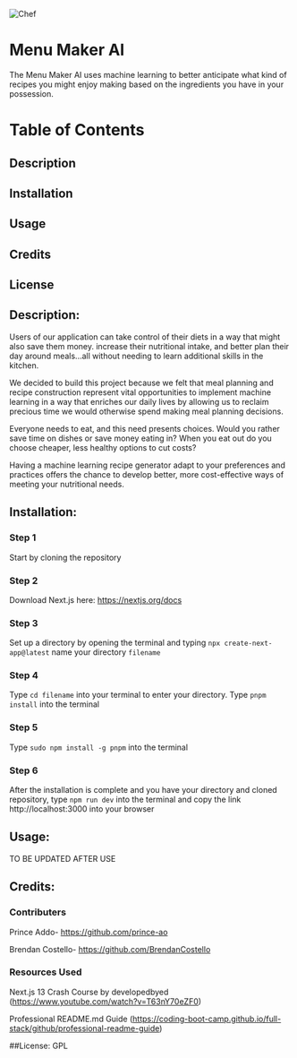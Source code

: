 ![Chef](https://github.com/prince-ao/Bon-Hacketit/blob/main/frontend/menu-maker-ai/src/assets/images/logo.png)

# Menu Maker AI

The Menu Maker AI uses machine learning to better anticipate what kind of recipes you might enjoy making based on the ingredients you have in your possession.

# Table of Contents

## Description
## Installation
## Usage
## Credits
## License

## Description:

Users of our application can take control of their diets in a way that might also save them money. increase their nutritional intake, 
and better plan their day around meals...all without needing to learn additional skills in the kitchen. 

We decided to build this project because we felt that meal planning and recipe construction represent vital opportunities to implement machine 
learning in a way that enriches our daily lives by allowing us to reclaim precious time we would otherwise spend making meal planning decisions. 

Everyone needs to eat, and this need presents choices. Would you rather save time on dishes or save money eating in? When you eat out do you choose 
cheaper, less healthy options to cut costs? 

Having a machine learning recipe generator adapt to your preferences and practices offers the chance to develop better, more cost-effective ways of 
meeting your nutritional needs.


## Installation:

### Step 1
Start by cloning the repository

### Step 2
Download Next.js here: https://nextjs.org/docs

### Step 3
Set up a directory by opening the terminal and typing `npx create-next-app@latest` name your directory `filename`

### Step 4
Type `cd filename` into your terminal to enter your directory. Type `pnpm install` into the terminal

### Step 5
Type `sudo npm install -g pnpm` into the terminal

### Step 6
After the installation is complete and you have your directory and cloned repository, type 
`npm run dev` into the terminal and copy the link http://localhost:3000 into your browser

## Usage:

TO BE UPDATED AFTER USE

## Credits:

### Contributers
Prince Addo- https://github.com/prince-ao

Brendan Costello- https://github.com/BrendanCostello

### Resources Used
Next.js 13 Crash Course by developedbyed (https://www.youtube.com/watch?v=T63nY70eZF0)

Professional README.md Guide (https://coding-boot-camp.github.io/full-stack/github/professional-readme-guide)

##License:
GPL
